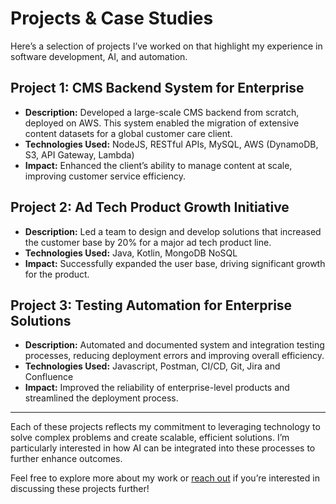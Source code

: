 # Projects & Case Studies

Here’s a selection of projects I’ve worked on that highlight my experience in software development, AI, and automation.

## Project 1: CMS Backend System for Enterprise
- **Description:** Developed a large-scale CMS backend from scratch, deployed on AWS. This system enabled the migration of extensive content datasets for a global customer care client.
- **Technologies Used:** NodeJS, RESTful APIs, MySQL, AWS (DynamoDB, S3, API Gateway, Lambda)
- **Impact:** Enhanced the client’s ability to manage content at scale, improving customer service efficiency.

## Project 2: Ad Tech Product Growth Initiative
- **Description:** Led a team to design and develop solutions that increased the customer base by 20% for a major ad tech product line.
- **Technologies Used:** Java, Kotlin, MongoDB NoSQL
- **Impact:** Successfully expanded the user base, driving significant growth for the product.

## Project 3: Testing Automation for Enterprise Solutions
- **Description:** Automated and documented system and integration testing processes, reducing deployment errors and improving overall efficiency.
- **Technologies Used:** Javascript, Postman, CI/CD, Git, Jira and Confluence
- **Impact:** Improved the reliability of enterprise-level products and streamlined the deployment process.

---

Each of these projects reflects my commitment to leveraging technology to solve complex problems and create scalable, efficient solutions. I’m particularly interested in how AI can be integrated into these processes to further enhance outcomes. 

Feel free to explore more about my work or [reach out](mailto:brandonwebdev@gmail.com) if you’re interested in discussing these projects further!
